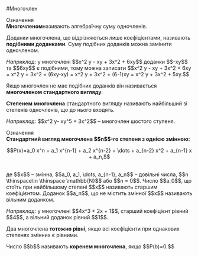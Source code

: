 #Многочлен

<div class="space">
<div class="eoz-wrap">
<span class="eoz">Означення</span>
<div class="eoz-text">
<b>Многочленом</b>називають алгебраїчну суму одночленiв.
</div>
</div>
</div>

<p>Доданки многочлена, що вiдрiзняються лише коефiцiєнтами, називають <b>подiбними доданками</b>. Суму подiбних доданкiв можна замiнити одночленом.</p>

<p><i>Наприклад:</i> у многочлені $$x^2 y - xy + 3x^2 + 6xy$$ доданки $$-xy$$ та $$6xy$$ є подібними, тому можна записати $$x^2 y - xy + 3x^2 + 6xy = x^2 y + 3x^2 + (6xy-xy) = x^2 y + 3x^2 + (6-1)xy = x^2 y + 3x^2 + 5xy.$$</p>

<p>Якщо многочлен не має подібних доданків він називається <b>многочленом стандартного вигляду</b>.</p>

<p><b>Степенем многочлена</b> стандартного вигляду називають найбільший зі степенів одночленів, що до нього входять.</p>

<p><i>Наприклад:</i> $$x^2 y- xy^5 + 3x^2$$ – многочлен шостого ступеня.</p>

<div class="space">
<div class="eoz-wrap">
<span class="eoz">Означення</span>
<div class="eoz-text">
<b>Стандартний вигляд многочлена $$n$$-го степеня з однією змінною:</b><br>
<p align="center">$$P(x)=a_0 x^n + a_1 x^{n-1} + a_2 x^{n-2} + \dots + a_{n-2} x^2 + a_{n-1} x + a_n,$$</p><br>
де $$x$$ – змінна, $$a_0, a_1, \dots, a_{n-1}, a_n$$ – довільні числа, $$n \thinspace\in \thinspace \mathbb{N}$$ або $$n = 0$$. Число $$a_0$$, що стоїть при найбільшому степені $$x$$ називають старшим коефіцієнтом. Доданок $$a_n$$, що не містить змінної $$x$$ називають вільним доданком.
</div>
</div>
</div>

<p><i>Наприклад:</i> у многочлені $$4x^3 + 2x + 1$$, старший коефіцієнт рівний $$4$$, а вільний доданок рівний $$1$$.</p>

<p>Два многочлена <b>тотожно рівні</b>, якщо всі коефіцієнти при однакових степенях змінних є рівними.</p>

<p>Число $$b$$ називають <b>коренем многочлена</b>, якщо $$P(b)=0.$$</p>
